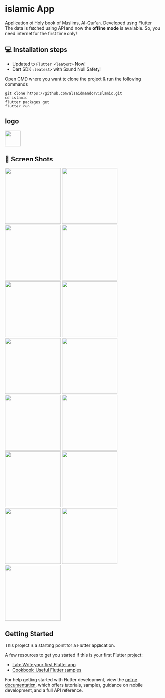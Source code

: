 
# islamic App

Application of Holy book of Muslims, Al-Qur'an. Developed using Flutter
The data is fetched using API and now the **offline mode** is available. So, you need internet for the first time only!

## 💻 Installation steps

- Updated to `Flutter <leatest>` Now!
- Dart SDK `<leatest>` with Sound Null Safety!

Open CMD where you want to clone the project & run the following commands

```
git clone https://github.com/alsaidmandor/islamic.git
cd islamic
flutter packages get
flutter run
```
## logo
<img src="https://github.com/alsaidmandor/islamic/blob/master/assets/images/x2/appicon.png" width=50>

## 📱 Screen Shots
<img src="https://github.com/alsaidmandor/islamic/blob/master/screenshot/splash_screen.jpg" width=180> <img src="https://github.com/alsaidmandor/islamic/blob/master/screenshot/home.jpg" width=180> <img src="https://github.com/alsaidmandor/islamic/blob/master/screenshot/city_screen.jpg" width=180> <img src="https://github.com/alsaidmandor/islamic/blob/master/screenshot/country_screen.jpg" width=180>
<img src="https://github.com/alsaidmandor/islamic/blob/master/screenshot/dua_screen.jpg" width=180> <img src="https://github.com/alsaidmandor/islamic/blob/master/screenshot/share_dua.jpg" width=180> <img src="https://github.com/alsaidmandor/islamic/blob/master/screenshot/result_share.jpg" width=180> <img src="https://github.com/alsaidmandor/islamic/blob/master/screenshot/permisition_download_image.jpg" width=180>
<img src="https://github.com/alsaidmandor/islamic/blob/master/screenshot/name_allah_1.jpg" width=180> <img src="https://github.com/alsaidmandor/islamic/blob/master/screenshot/name_allah_2.jpg" width=180> <img src="https://github.com/alsaidmandor/islamic/blob/master/screenshot/tasbih.jpg" width=180> <img src="https://github.com/alsaidmandor/islamic/blob/master/screenshot/list_of_surah.jpg" width=180>
<img src="https://github.com/alsaidmandor/islamic/blob/master/screenshot/surah_screen.jpg" width=180> <img src="https://github.com/alsaidmandor/islamic/blob/master/screenshot/change_background_surah.jpg" width=180> <img src="https://github.com/alsaidmandor/islamic/blob/master/screenshot/setting_surah.jpg" width=180> 


## Getting Started

This project is a starting point for a Flutter application.

A few resources to get you started if this is your first Flutter project:

- [Lab: Write your first Flutter app](https://docs.flutter.dev/get-started/codelab)
- [Cookbook: Useful Flutter samples](https://docs.flutter.dev/cookbook)

For help getting started with Flutter development, view the
[online documentation](https://docs.flutter.dev/), which offers tutorials,
samples, guidance on mobile development, and a full API reference.
